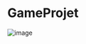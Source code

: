 # GameProjet
![image](https://user-images.githubusercontent.com/80518856/184510957-a93e19bf-185c-4547-9380-1c5e20ff3861.png)



